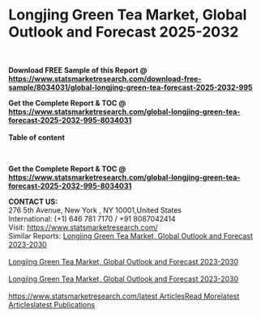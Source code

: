 <h1>Longjing Green Tea Market, Global Outlook and Forecast 2025-2032</h1><br/><p><strong>Download FREE Sample of this Report @ <a href="https://www.statsmarketresearch.com/download-free-sample/8034031/global-longjing-green-tea-forecast-2025-2032-995">https://www.statsmarketresearch.com/download-free-sample/8034031/global-longjing-green-tea-forecast-2025-2032-995</a></strong></p><div><b>Get the Complete Report & TOC @ <a href="https://www.statsmarketresearch.com/global-longjing-green-tea-forecast-2025-2032-995-8034031">https://www.statsmarketresearch.com/global-longjing-green-tea-forecast-2025-2032-995-8034031</a></b></div><br><b>Table of content</b><p><br><div><b>Get the Complete Report & TOC @ <a href="https://www.statsmarketresearch.com/global-longjing-green-tea-forecast-2025-2032-995-8034031">https://www.statsmarketresearch.com/global-longjing-green-tea-forecast-2025-2032-995-8034031</a></b></div></p> <b>CONTACT US:</b><br>276 5th Avenue, New York , NY 10001,United States<br>International: (+1) 646 781 7170 / +91 8087042414<br>Visit: <a href="https://www.statsmarketresearch.com/">https://www.statsmarketresearch.com/</a><br>Similar Reports: <a href="https://www.statsmarketresearch.com/global-longjing-green-tea-forecast-2025-2032-995-8034031">Longjing Green Tea Market, Global Outlook and Forecast 2023-2030</a><br/><br/><a href="https://www.statsmarketresearch.com/global-longjing-green-tea-forecast-2025-2032-995-8034031">Longjing Green Tea Market, Global Outlook and Forecast 2023-2030</a><br/><br/><a href="https://www.statsmarketresearch.com/global-longjing-green-tea-forecast-2025-2032-995-8034031">Longjing Green Tea Market, Global Outlook and Forecast 2023-2030</a><br/><br/><a href="https://gyeongbokgung.com">https://www.statsmarketresearch.com/</a><a href="https://hallyeomaritime.com">latest Articles</a><a href="https://jingwansa.com">Read More</a><a href=https://nguoiviet.jp/">latest Articles</a><a href="https://www.intelmarketresearch.com/">latest Publications</a>